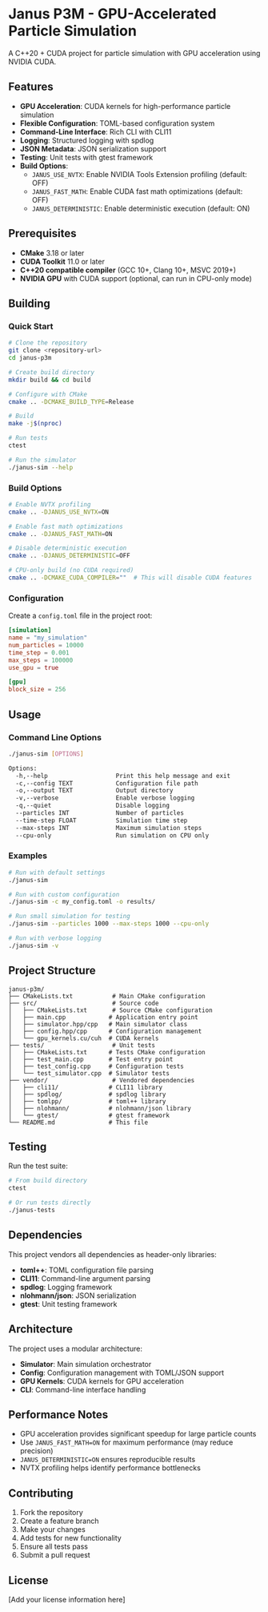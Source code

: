 # Janus P3M - GPU-Accelerated Particle Simulation

A C++20 + CUDA project for particle simulation with GPU acceleration using NVIDIA CUDA.

## Features

- **GPU Acceleration**: CUDA kernels for high-performance particle simulation
- **Flexible Configuration**: TOML-based configuration system
- **Command-Line Interface**: Rich CLI with CLI11
- **Logging**: Structured logging with spdlog
- **JSON Metadata**: JSON serialization support
- **Testing**: Unit tests with gtest framework
- **Build Options**:
  - `JANUS_USE_NVTX`: Enable NVIDIA Tools Extension profiling (default: OFF)
  - `JANUS_FAST_MATH`: Enable CUDA fast math optimizations (default: OFF)
  - `JANUS_DETERMINISTIC`: Enable deterministic execution (default: ON)

## Prerequisites

- **CMake** 3.18 or later
- **CUDA Toolkit** 11.0 or later
- **C++20 compatible compiler** (GCC 10+, Clang 10+, MSVC 2019+)
- **NVIDIA GPU** with CUDA support (optional, can run in CPU-only mode)

## Building

### Quick Start

```bash
# Clone the repository
git clone <repository-url>
cd janus-p3m

# Create build directory
mkdir build && cd build

# Configure with CMake
cmake .. -DCMAKE_BUILD_TYPE=Release

# Build
make -j$(nproc)

# Run tests
ctest

# Run the simulator
./janus-sim --help
```

### Build Options

```bash
# Enable NVTX profiling
cmake .. -DJANUS_USE_NVTX=ON

# Enable fast math optimizations
cmake .. -DJANUS_FAST_MATH=ON

# Disable deterministic execution
cmake .. -DJANUS_DETERMINISTIC=OFF

# CPU-only build (no CUDA required)
cmake .. -DCMAKE_CUDA_COMPILER=""  # This will disable CUDA features
```

### Configuration

Create a `config.toml` file in the project root:

```toml
[simulation]
name = "my_simulation"
num_particles = 10000
time_step = 0.001
max_steps = 100000
use_gpu = true

[gpu]
block_size = 256
```

## Usage

### Command Line Options

```bash
./janus-sim [OPTIONS]

Options:
  -h,--help                   Print this help message and exit
  -c,--config TEXT            Configuration file path
  -o,--output TEXT            Output directory
  -v,--verbose                Enable verbose logging
  -q,--quiet                  Disable logging
  --particles INT             Number of particles
  --time-step FLOAT           Simulation time step
  --max-steps INT             Maximum simulation steps
  --cpu-only                  Run simulation on CPU only
```

### Examples

```bash
# Run with default settings
./janus-sim

# Run with custom configuration
./janus-sim -c my_config.toml -o results/

# Run small simulation for testing
./janus-sim --particles 1000 --max-steps 1000 --cpu-only

# Run with verbose logging
./janus-sim -v
```

## Project Structure

```
janus-p3m/
├── CMakeLists.txt           # Main CMake configuration
├── src/                     # Source code
│   ├── CMakeLists.txt       # Source CMake configuration
│   ├── main.cpp            # Application entry point
│   ├── simulator.hpp/cpp   # Main simulator class
│   ├── config.hpp/cpp      # Configuration management
│   └── gpu_kernels.cu/cuh  # CUDA kernels
├── tests/                   # Unit tests
│   ├── CMakeLists.txt      # Tests CMake configuration
│   ├── test_main.cpp       # Test entry point
│   ├── test_config.cpp     # Configuration tests
│   └── test_simulator.cpp  # Simulator tests
├── vendor/                  # Vendored dependencies
│   ├── cli11/              # CLI11 library
│   ├── spdlog/             # spdlog library
│   ├── tomlpp/             # toml++ library
│   ├── nlohmann/           # nlohmann/json library
│   └── gtest/              # gtest framework
└── README.md               # This file
```

## Testing

Run the test suite:

```bash
# From build directory
ctest

# Or run tests directly
./janus-tests
```

## Dependencies

This project vendors all dependencies as header-only libraries:

- **toml++**: TOML configuration file parsing
- **CLI11**: Command-line argument parsing
- **spdlog**: Logging framework
- **nlohmann/json**: JSON serialization
- **gtest**: Unit testing framework

## Architecture

The project uses a modular architecture:

- **Simulator**: Main simulation orchestrator
- **Config**: Configuration management with TOML/JSON support
- **GPU Kernels**: CUDA kernels for GPU acceleration
- **CLI**: Command-line interface handling

## Performance Notes

- GPU acceleration provides significant speedup for large particle counts
- Use `JANUS_FAST_MATH=ON` for maximum performance (may reduce precision)
- `JANUS_DETERMINISTIC=ON` ensures reproducible results
- NVTX profiling helps identify performance bottlenecks

## Contributing

1. Fork the repository
2. Create a feature branch
3. Make your changes
4. Add tests for new functionality
5. Ensure all tests pass
6. Submit a pull request

## License

[Add your license information here]